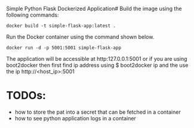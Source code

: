 Simple Python Flask Dockerized Application#
Build the image using the following commands:


`docker build -t simple-flask-app:latest .`

Run the Docker container using the command shown below.


`docker run -d -p 5001:5001 simple-flask-app`

The application will be accessible at http:127.0.0.1:5001 or if you are using boot2docker then first find ip address using $ boot2docker ip and the use the ip http://<host_ip>:5001


# TODOs:
- how to store the pat into a secret that can be fetched in a container
- how to see python application logs in a container